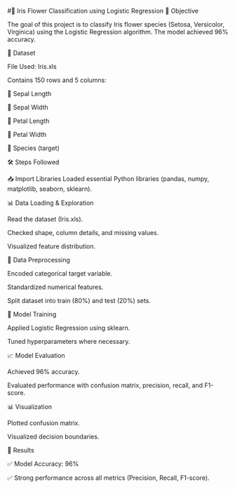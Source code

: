 #🌸 Iris Flower Classification using Logistic Regression
🎯 Objective

The goal of this project is to classify Iris flower species (Setosa, Versicolor, Virginica) using the Logistic Regression algorithm. The model achieved 96% accuracy.

📂 Dataset

File Used: Iris.xls

Contains 150 rows and 5 columns:

🌿 Sepal Length

🌿 Sepal Width

🌼 Petal Length

🌼 Petal Width

🌸 Species (target)

🛠️ Steps Followed

📥 Import Libraries
Loaded essential Python libraries (pandas, numpy, matplotlib, seaborn, sklearn).

📊 Data Loading & Exploration

Read the dataset (Iris.xls).

Checked shape, column details, and missing values.

Visualized feature distribution.

🔎 Data Preprocessing

Encoded categorical target variable.

Standardized numerical features.

Split dataset into train (80%) and test (20%) sets.

🤖 Model Training

Applied Logistic Regression using sklearn.

Tuned hyperparameters where necessary.

📈 Model Evaluation

Achieved 96% accuracy.

Evaluated performance with confusion matrix, precision, recall, and F1-score.

📊 Visualization

Plotted confusion matrix.

Visualized decision boundaries.

📌 Results

✅ Model Accuracy: 96%

✅ Strong performance across all metrics (Precision, Recall, F1-score).
